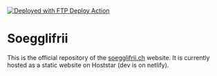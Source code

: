 [<img alt="Deployed with FTP Deploy Action" src="https://img.shields.io/badge/Deployed With-FTP DEPLOY ACTION-%3CCOLOR%3E?style=for-the-badge&color=0077b6">](https://github.com/SamKirkland/FTP-Deploy-Action)

# Soegglifrii

This is the official repository of the [soegglifrii.ch](https://soegglifrii.ch) website. It is currently hosted as a static website on Hoststar (dev is on netlify).